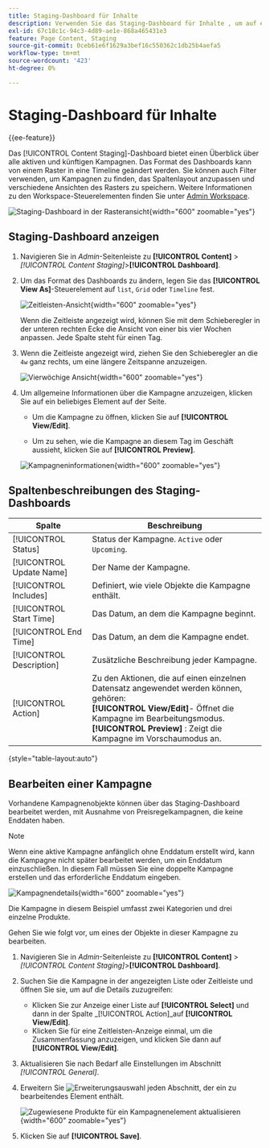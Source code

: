 ```yaml
---
title: Staging-Dashboard für Inhalte
description: Verwenden Sie das Staging-Dashboard für Inhalte , um auf einen Überblick über alle aktiven und künftigen Kampagnen zuzugreifen.
exl-id: 67c18c1c-94c3-4d89-ae1e-868a465431e3
feature: Page Content, Staging
source-git-commit: 0ceb61e6f1629a3bef16c550362c1db25b4aefa5
workflow-type: tm+mt
source-wordcount: '423'
ht-degree: 0%

---
```


# Staging-Dashboard für Inhalte

{{ee-feature}}

Das [!UICONTROL Content Staging]-Dashboard bietet einen Überblick über alle aktiven und künftigen Kampagnen. Das Format des Dashboards kann von einem Raster in eine Timeline geändert werden. Sie können auch Filter verwenden, um Kampagnen zu finden, das Spaltenlayout anzupassen und verschiedene Ansichten des Rasters zu speichern. Weitere Informationen zu den Workspace-Steuerelementen finden Sie unter [Admin Workspace](../getting-started/admin-workspace.md).

![Staging-Dashboard in der Rasteransicht](./assets/content-staging-grid-view.png){width="600" zoomable="yes"}

## Staging-Dashboard anzeigen

1. Navigieren Sie in _Admin_-Seitenleiste zu **[!UICONTROL Content]** > _[!UICONTROL Content Staging]_>**[!UICONTROL Dashboard]**.

1. Um das Format des Dashboards zu ändern, legen Sie das **[!UICONTROL View As]**-Steuerelement auf `list`, `Grid` oder `Timeline` fest.

   ![Zeitleisten-Ansicht](./assets/content-staging-dashboard-timeline.png){width="600" zoomable="yes"}

   Wenn die Zeitleiste angezeigt wird, können Sie mit dem Schieberegler in der unteren rechten Ecke die Ansicht von einer bis vier Wochen anpassen. Jede Spalte steht für einen Tag.

1. Wenn die Zeitleiste angezeigt wird, ziehen Sie den Schieberegler an die `4w` ganz rechts, um eine längere Zeitspanne anzuzeigen.

   ![Vierwöchige Ansicht](./assets/content-staging-timeline-4-week-view.png){width="600" zoomable="yes"}

1. Um allgemeine Informationen über die Kampagne anzuzeigen, klicken Sie auf ein beliebiges Element auf der Seite.

   - Um die Kampagne zu öffnen, klicken Sie auf **[!UICONTROL View/Edit]**.

   - Um zu sehen, wie die Kampagne an diesem Tag im Geschäft aussieht, klicken Sie auf **[!UICONTROL Preview]**.

   ![Kampagneninformationen](./assets/content-staging-campaign-info.png){width="600" zoomable="yes"}

## Spaltenbeschreibungen des Staging-Dashboards

| Spalte | Beschreibung |
|--- |--- |
| [!UICONTROL Status] | Status der Kampagne. `Active` oder `Upcoming`. |
| [!UICONTROL Update Name] | Der Name der Kampagne. |
| [!UICONTROL Includes] | Definiert, wie viele Objekte die Kampagne enthält. |
| [!UICONTROL Start Time] | Das Datum, an dem die Kampagne beginnt. |
| [!UICONTROL End Time] | Das Datum, an dem die Kampagne endet. |
| [!UICONTROL Description] | Zusätzliche Beschreibung jeder Kampagne. |
| [!UICONTROL Action] | Zu den Aktionen, die auf einen einzelnen Datensatz angewendet werden können, gehören:<br/>**[!UICONTROL View/Edit]**- Öffnet die Kampagne im Bearbeitungsmodus.<br/>**[!UICONTROL Preview]** : Zeigt die Kampagne im Vorschaumodus an. |

{style="table-layout:auto"}

## Bearbeiten einer Kampagne

Vorhandene Kampagnenobjekte können über das Staging-Dashboard bearbeitet werden, mit Ausnahme von Preisregelkampagnen, die keine Enddaten haben.

>[!NOTE]
>
>Wenn eine aktive Kampagne anfänglich ohne Enddatum erstellt wird, kann die Kampagne nicht später bearbeitet werden, um ein Enddatum einzuschließen. In diesem Fall müssen Sie eine doppelte Kampagne erstellen und das erforderliche Enddatum eingeben.

![Kampagnendetails](./assets/content-staging-dashboard-view-edit.png){width="600" zoomable="yes"}

Die Kampagne in diesem Beispiel umfasst zwei Kategorien und drei einzelne Produkte.

Gehen Sie wie folgt vor, um eines der Objekte in dieser Kampagne zu bearbeiten.

1. Navigieren Sie in _Admin_-Seitenleiste zu **[!UICONTROL Content]** > _[!UICONTROL Content Staging]_>**[!UICONTROL Dashboard]**.

1. Suchen Sie die Kampagne in der angezeigten Liste oder Zeitleiste und öffnen Sie sie, um auf die Details zuzugreifen:

   - Klicken Sie zur Anzeige einer Liste auf **[!UICONTROL Select]** und dann in der Spalte _[!UICONTROL Action]_auf **[!UICONTROL View/Edit]**.
   - Klicken Sie für eine Zeitleisten-Anzeige einmal, um die Zusammenfassung anzuzeigen, und klicken Sie dann auf **[!UICONTROL View/Edit]**.

1. Aktualisieren Sie nach Bedarf alle Einstellungen im Abschnitt _[!UICONTROL General]_.

1. Erweitern Sie ![Erweiterungsauswahl](../assets/icon-display-expand.png) jeden Abschnitt, der ein zu bearbeitendes Element enthält.

   ![Zugewiesene Produkte für ein Kampagnenelement aktualisieren](./assets/content-staging-campaign-edit-products.png){width="600" zoomable="yes"}

1. Klicken Sie auf **[!UICONTROL Save]**.
